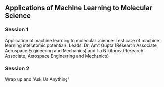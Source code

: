 ## Applications of Machine Learning to Molecular Science

### Session 1

Application of machine learning to molecular science: Test case of machine learning interatomic potentials. Leads: Dr. Amit Gupta (Research Associate, Aerospace Engineering and Mechanics) and Ilia Nikiforov (Research Associate, Aerospace Engineering and Mechanics) 

### Session 2 
Wrap up and "Ask Us Anything"
